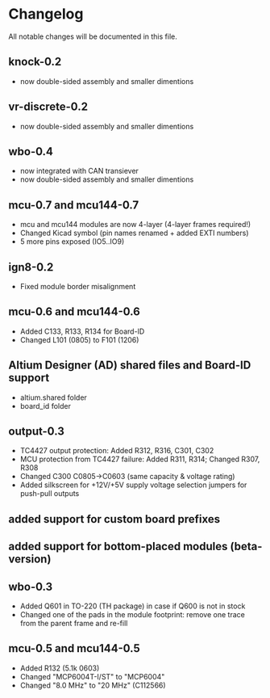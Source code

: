 # Changelog

All notable changes will be documented in this file.

## knock-0.2
  - now double-sided assembly and smaller dimentions

## vr-discrete-0.2
  - now double-sided assembly and smaller dimentions

## wbo-0.4
  - now integrated with CAN transiever
  - now double-sided assembly and smaller dimentions

## mcu-0.7 and mcu144-0.7
  - mcu and mcu144 modules are now 4-layer (4-layer frames required!)
  - Changed Kicad symbol (pin names renamed + added EXTI numbers)
  - 5 more pins exposed (IO5..IO9)

## ign8-0.2
  - Fixed module border misalignment

## mcu-0.6 and mcu144-0.6
  - Added C133, R133, R134 for Board-ID
  - Changed L101 (0805) to F101 (1206)

## Altium Designer (AD) shared files and Board-ID support
  - altium.shared folder
  - board_id folder

## output-0.3
  - TC4427 output protection: Added R312, R316, C301, C302
  - MCU protection from TC4427 failure: Added R311, R314; Changed R307, R308
  - Changed C300 C0805->C0603 (same capacity & voltage rating)
  - Added silkscreen for +12V/+5V supply voltage selection jumpers for push-pull outputs

## added support for custom board prefixes

## added support for bottom-placed modules (beta-version)

## wbo-0.3
  - Added Q601 in TO-220 (TH package) in case if Q600 is not in stock
  - Changed one of the pads in the module footprint: remove one trace from the parent frame and re-fill

## mcu-0.5 and mcu144-0.5
 - Added R132 (5.1k 0603)
 - Changed "MCP6004T-I/ST" to "MCP6004"
 - Changed "8.0 MHz" to "20 MHz" (C112566)
